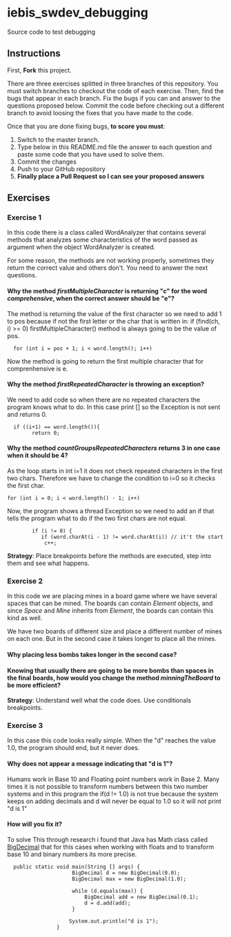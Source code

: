 # iebis_swdev_debugging
Source code to test debugging

## Instructions
First, **Fork** this project.

There are three exercises splitted in three branches of this repository. You must switch branches to checkout the code of each exercise.
Then, find the bugs that appear in each branch.
Fix the bugs if you can and answer to the questions proposed below.
Commit the code before checking out a different branch to avoid loosing the fixes that you have made to the code.

Once that you are done fixing bugs, **to score you must**:
1. Switch to the master branch.
2. Type below in this README.md file the answer to each question and paste some code that you have used to solve them.
3. Commit the changes
4. Push to your GitHub repository
5. **Finally place a Pull Request so I can see your proposed answers**


## Exercises
### Exercise 1
In this code there is a class called WordAnalyzer that contains several methods that analyzes some characteristics of the word passed as argument when the object WordAnalyzer is created.

For some reason, the methods are not working properly, sometimes they return the correct value and others don't. You need to answer the next questions.

#### Why the method _firstMultipleCharacter_ is returning "c" for the word _comprehensive_, when the correct answer should be "e"?   
The method is returning the value of the first character so we need to add 1 to pos because if not the first letter or the char that is written in: if (find(ch, i) >= 0) firstMultipleCharacter() method is always going to be the value of pos.   

      for (int i = pos + 1; i < word.length(); i++)  
            
Now the method is going to return the first multiple character that for comprenhensive is e.  

#### Why the method _firstRepeatedCharacter_ is throwing an exception?   
We need to add code so when there are no repeated characters the program knows what to do. In this case print [] so the Exception is not sent and returns 0.
 
      if ((i+1) == word.length()){ 
            return 0;
            
#### Why the method _countGroupsRepeatedCharacters_ returns 3 in one case when it should be 4?
As the loop starts in int i=1 it does not check repeated characters in the first two chars. Therefore we have to change the condition to i=0 so it checks the first char.  

    for (int i = 0; i < word.length() - 1; i++)
    
 Now, the program shows a thread Exception so we need to add an if that tells the program what to do if the two first chars are not equal.
 
            if (i != 0) {
               if (word.charAt(i - 1) != word.charAt(i)) // it't the start
                c++;
 

**Strategy**: Place breakpoints before the methods are executed, step into them and see what happens.


### Exercise 2
In this code we are placing mines in a board game where we have several spaces that can be mined. 
The boards can contain _Element_ objects, and since _Space_ and _Mine_ inherits from _Element_, the boards can contain this kind as well.

We have two boards of different size and place a different number of mines on each one. But in the second case it takes longer to place all the mines.

#### Why placing less bombs takes longer in the second case?
#### Knowing that usually there are going to be more bombs than spaces in the final boards, how would you change the method _minningTheBoard_ to be more efficient?

**Strategy**: Understand well what the code does. Use conditionals breakpoints.


### Exercise 3
In this case this code looks really simple. When the "d" reaches the value 1.0, the program should end, but it never does.

#### Why does not appear a message indicating that "d is 1"?
Humans work in Base 10 and Floating point numbers work in Base 2. Many times it is not possible to transform numbers between this two number systems and in this program the if(d != 1.0) is not true because the system keeps on adding decimals and d will never be equal to 1.0 so it will not print "d is 1" 

#### How will you fix it?
To solve This through research i found that Java has Math class called [BigDecimal](https://docs.oracle.com/javase/7/docs/api/java/math/BigDecimal.html) that for this cases when working with floats and to transform base 10 and binary numbers its more precise.

      public static void main(String [] args) {
                         BigDecimal d = new BigDecimal(0.0);
                         BigDecimal max = new BigDecimal(1.0);

                         while (d.equals(max)) {
                             BigDecimal add = new BigDecimal(0.1);
                             d = d.add(add);
                         }

                        System.out.println("d is 1");
                    }
